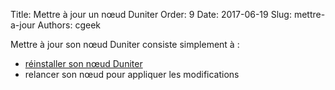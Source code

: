 Title: Mettre à jour un nœud Duniter
Order: 9
Date: 2017-06-19
Slug: mettre-a-jour
Authors: cgeek

Mettre à jour son nœud Duniter consiste simplement à : 

* [réinstaller son nœud Duniter](./installer)
* relancer son nœud pour appliquer les modifications
